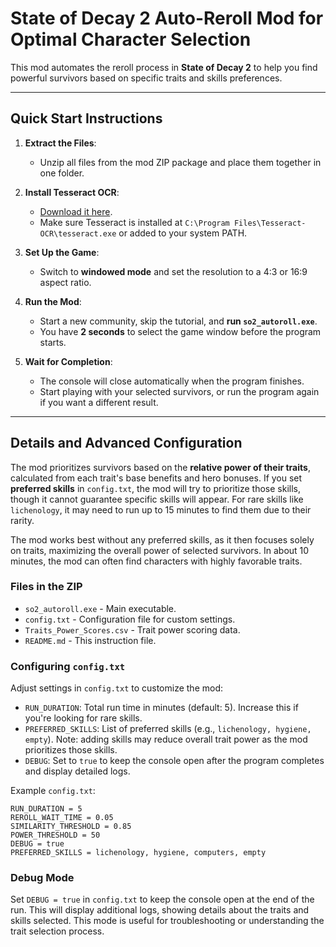 # State of Decay 2 Auto-Reroll Mod for Optimal Character Selection

This mod automates the reroll process in **State of Decay 2** to help you find powerful survivors based on specific traits and skills preferences.

---

## Quick Start Instructions

1. **Extract the Files**:
   - Unzip all files from the mod ZIP package and place them together in one folder.

2. **Install Tesseract OCR**:
   - [Download it here](https://github.com/UB-Mannheim/tesseract/wiki).
   - Make sure Tesseract is installed at `C:\Program Files\Tesseract-OCR\tesseract.exe` or added to your system PATH.

3. **Set Up the Game**:
   - Switch to **windowed mode** and set the resolution to a 4:3 or 16:9 aspect ratio.

4. **Run the Mod**:
   - Start a new community, skip the tutorial, and **run `so2_autoroll.exe`**.
   - You have **2 seconds** to select the game window before the program starts.

5. **Wait for Completion**:
   - The console will close automatically when the program finishes.
   - Start playing with your selected survivors, or run the program again if you want a different result.

---

## Details and Advanced Configuration

The mod prioritizes survivors based on the **relative power of their traits**, calculated from each trait's base benefits and hero bonuses. If you set **preferred skills** in `config.txt`, the mod will try to prioritize those skills, though it cannot guarantee specific skills will appear. For rare skills like `lichenology`, it may need to run up to 15 minutes to find them due to their rarity.

The mod works best without any preferred skills, as it then focuses solely on traits, maximizing the overall power of selected survivors. In about 10 minutes, the mod can often find characters with highly favorable traits.

### Files in the ZIP

- `so2_autoroll.exe` - Main executable.
- `config.txt` - Configuration file for custom settings.
- `Traits_Power_Scores.csv` - Trait power scoring data.
- `README.md` - This instruction file.

### Configuring `config.txt`

Adjust settings in `config.txt` to customize the mod:

- `RUN_DURATION`: Total run time in minutes (default: 5). Increase this if you're looking for rare skills.
- `PREFERRED_SKILLS`: List of preferred skills (e.g., `lichenology, hygiene, empty`). Note: adding skills may reduce overall trait power as the mod prioritizes those skills.
- `DEBUG`: Set to `true` to keep the console open after the program completes and display detailed logs.

Example `config.txt`:

```plaintext
RUN_DURATION = 5
REROLL_WAIT_TIME = 0.05
SIMILARITY_THRESHOLD = 0.85
POWER_THRESHOLD = 50
DEBUG = true
PREFERRED_SKILLS = lichenology, hygiene, computers, empty
```

### Debug Mode

Set `DEBUG = true` in `config.txt` to keep the console open at the end of the run. This will display additional logs, showing details about the traits and skills selected. This mode is useful for troubleshooting or understanding the trait selection process.

